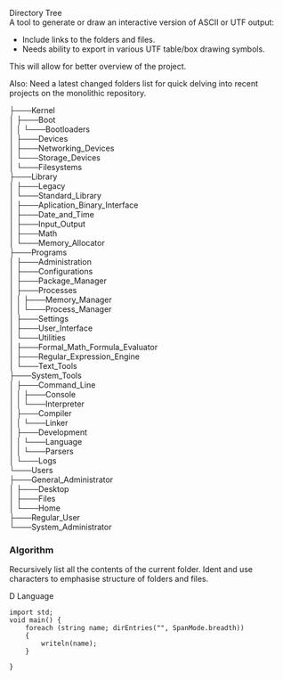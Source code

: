 Directory Tree  
A tool to generate or draw an interactive version of ASCII or UTF output:  
* Include links to the folders and files.
* Needs ability to export in various UTF table/box drawing symbols.
  
This will allow for better overview of the project.  

Also: Need a latest changed folders list for quick delving into recent projects on the monolithic repository.


├───Kernel  
│   ├───Boot  
│   │   └───Bootloaders  
│   ├───Devices  
│   ├───Networking_Devices  
│   └───Storage_Devices  
│       └───Filesystems  
├───Library  
│   ├───Legacy  
│   └───Standard_Library  
│       ├───Aplication_Binary_Interface  
│       ├───Date_and_Time  
│       ├───Input_Output  
│       ├───Math  
│       └───Memory_Allocator  
├───Programs  
│   ├───Administration  
│   ├───Configurations  
│   ├───Package_Manager  
│   ├───Processes  
│   │   ├───Memory_Manager  
│   │   └───Process_Manager  
│   ├───Settings  
│   ├───User_Interface  
│   └───Utilities  
│       ├───Formal_Math_Formula_Evaluator  
│       ├───Regular_Expression_Engine  
│       └───Text_Tools  
├───System_Tools  
│   ├───Command_Line  
│   │   ├───Console  
│   │   └───Interpreter  
│   ├───Compiler  
│   │   └───Linker  
│   ├───Development  
│   │   └───Language  
│   │       └───Parsers  
│   └───Logs  
└───Users  
    ├───General_Administrator  
    │   ├───Desktop  
    │   ├───Files  
    │   └───Home  
    ├───Regular_User  
    └───System_Administrator  

### Algorithm

Recursively list all the contents of the current folder.
Ident and use characters to emphasise structure of folders and files.

D Language
```
import std;
void main() {
    foreach (string name; dirEntries("", SpanMode.breadth))
    {
        writeln(name);
    }

}

```

